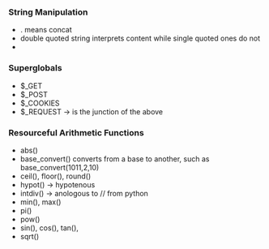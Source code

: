 ### String Manipulation
 - . means concat
 - double quoted string interprets content while single quoted ones do not
  - 

### Superglobals
 - $_GET
 - $_POST
 - $_COOKIES
 - $_REQUEST -> is the junction of the above

### Resourceful Arithmetic Functions
 - abs()
 - base_convert() converts from a base to another, such as base_convert(1011,2,10) 
 - ceil(), floor(), round()
 - hypot() -> hypotenous
 - intdiv() -> anologous to // from python
 - min(), max()
 - pi()
 - pow()
 - sin(), cos(), tan(),
 - sqrt()